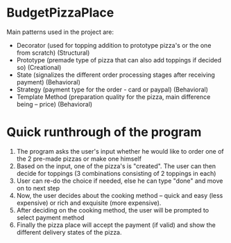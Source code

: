 # BudgetPizzaPlace
Main patterns used in the project are: 

- Decorator (used for topping addition to prototype pizza's or the one from scratch) (Structural)
- Prototype (premade type of pizza that can also add toppings if decided so) (Creational)
- State (signalizes the different order processing stages after receiving payment) (Behavioral)
- Strategy (payment type for the order - card or paypal) (Behavioral)
- Template Method (preparation quality for the pizza, main difference being – price) (Behavioral)


# Quick runthrough of the program

1. The program asks the user's input whether he would like to order one of the 2 pre-made pizzas or make one himself
2. Based on the input, one of the pizza's is "created". The user can then decide for toppings (3 combinations consisting of 2 toppings in each)
3. User can re-do the choice if needed, else he can type "done" and move on to next step
4. Now, the user decides about the cooking method – quick and easy (less expensive) or rich and exquisite (more expensive).
5. After deciding on the cooking method, the user will be prompted to select payment method
6. Finally the pizza place will accept the payment (if valid) and show the different delivery states of the pizza.
